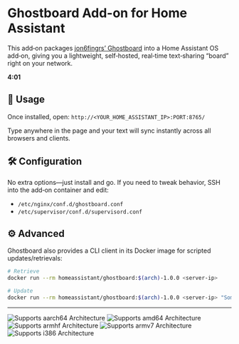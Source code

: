 <!-- README.md -->
# Ghostboard Add-on for Home Assistant

This add‑on packages [jon6fingrs’ Ghostboard](https://github.com/jon6fingrs/ghostboard) into a Home Assistant OS add‑on, giving you a lightweight, self‑hosted, real‑time text‑sharing “board” right on your network. 

**4:01**

## 🔗 Usage

Once installed, open:
`http://<YOUR_HOME_ASSISTANT_IP>:PORT:8765/`

Type anywhere in the page and your text will sync instantly across all browsers and clients.

## 🛠️ Configuration

No extra options—just install and go. If you need to tweak behavior, SSH into the add‑on container and edit:

- `/etc/nginx/conf.d/ghostboard.conf`  
- `/etc/supervisor/conf.d/supervisord.conf`

## ⚙️ Advanced

Ghostboard also provides a CLI client in its Docker image for scripted updates/retrievals:

```bash
# Retrieve
docker run --rm homeassistant/ghostboard:$(arch)-1.0.0 <server-ip>

# Update
docker run --rm homeassistant/ghostboard:$(arch)-1.0.0 <server-ip> "Some new text"
```
---

![Supports aarch64 Architecture][aarch64-shield]
![Supports amd64 Architecture][amd64-shield]
![Supports armhf Architecture][armhf-shield]
![Supports armv7 Architecture][armv7-shield]
![Supports i386 Architecture][i386-shield]

[aarch64-shield]: https://img.shields.io/badge/aarch64-yes-green.svg
[amd64-shield]: https://img.shields.io/badge/amd64-yes-green.svg
[armhf-shield]: https://img.shields.io/badge/armhf-yes-green.svg
[armv7-shield]: https://img.shields.io/badge/armv7-yes-green.svg
[i386-shield]: https://img.shields.io/badge/i386-yes-green.svg